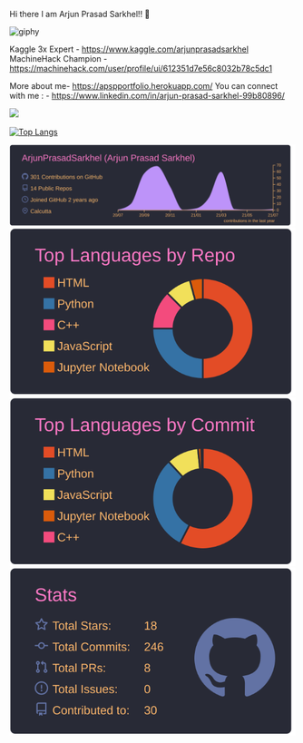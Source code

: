 Hi there I am Arjun Prasad Sarkhel!! 👋

![giphy](https://user-images.githubusercontent.com/49405291/134877841-822cdaa3-76ae-4953-9e12-e87b2b6f89ac.gif)

Kaggle 3x Expert - https://www.kaggle.com/arjunprasadsarkhel
MachineHack Champion - https://machinehack.com/user/profile/ui/612351d7e56c8032b78c5dc1

More about me- https://apspportfolio.herokuapp.com/
You can connect with me : - 
https://www.linkedin.com/in/arjun-prasad-sarkhel-99b80896/



<!---![Anurag's github stats](https://github-readme-stats.vercel.app/api?username=ArjunPrasadSarkhel&show_icons=true&theme=gruvbox)-->

![](https://komarev.com/ghpvc/?username=ArjunPrasadSarkhel&color=blueviolet&style=plastic&label=You+are+one+of+this+:D+Views=)

[![Top Langs](https://github-readme-stats.vercel.app/api/top-langs/?username=ArjunPrasadSarkhel&layout=compact)](https://github.com/anuraghazra/github-readme-stats)

[![](./profile-summary-card-output/dracula/0-profile-details.svg)](https://github.com/ArjunPrasadSarkhel/github-profile-summary-cards)
[![](./profile-summary-card-output/dracula/1-repos-per-language.svg)](https://github.com/ArjunPrasadSarkhel/github-profile-summary-cards)
[![](./profile-summary-card-output/dracula/2-most-commit-language.svg)](https://github.com/ArjunPrasadSarkhel/github-profile-summary-cards)
[![](./profile-summary-card-output/dracula/3-stats.svg)](https://github.com/ArjunPrasadSarkhel/github-profile-summary-cards)


